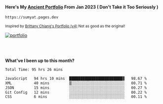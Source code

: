 #### Here's My [Ancient Portfolio](https://sumyat.pages.dev) From Jan 2023 ( Don't Take it Too Seriously ) 
````bash
https://sumyat.pages.dev 
````

<sub>Inspired by [Brittany Chiang's Portfolio (v4)](https://v4.brittanychiang.com/) Not as good as the original!</sub>


<a href='https://sumyat.pages.dev/'>
    <img src='https://github.com/sumyat-aung/sumyat-aung/assets/108873224/c9b4f2be-c585-4dd3-84e1-692c3854a6d8' alt='portfolio' align='center' />
</a>


<br />
<br />


<br />
<br />

**What've I been up to this month?**

<!--START_SECTION:waka-->

```txt
Total Time: 95 hrs 26 mins

JavaScript   94 hrs 10 mins  ████████████████████████▓   98.67 %
XML          40 mins         ▒░░░░░░░░░░░░░░░░░░░░░░░░   00.71 %
JSON         15 mins         ░░░░░░░░░░░░░░░░░░░░░░░░░   00.27 %
Git Config   12 mins         ░░░░░░░░░░░░░░░░░░░░░░░░░   00.22 %
CSS          6 mins          ░░░░░░░░░░░░░░░░░░░░░░░░░   00.11 %
```

<!--END_SECTION:waka-->




